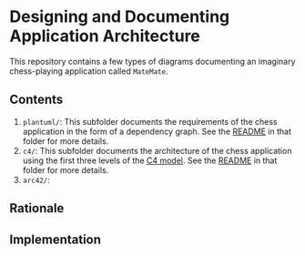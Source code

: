 # Designing and Documenting Application Architecture

This repository contains a few types of diagrams documenting an imaginary chess-playing application called `MateMate`.

## Contents

1. `plantuml/`: This subfolder documents the requirements of the chess application in the form of a dependency graph. See the [README](plantuml/README.md) in that folder for more details.
2. `c4/`: This subfolder documents the architecture of the chess application using the first three levels of the [C4 model](https://en.wikipedia.org/wiki/C4_model). See the [README](c4/README.md) in that folder for more details.
3. `arc42/`:

## Rationale

## Implementation
